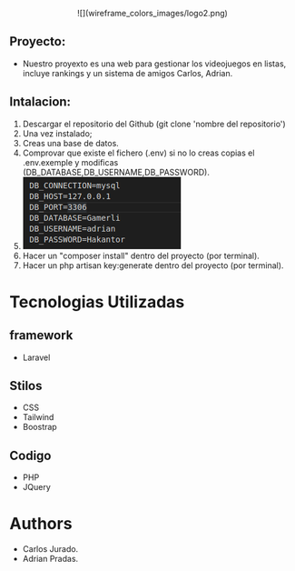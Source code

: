 <p align="center">![](wireframe_colors_images/logo2.png)</p>

## Proyecto:
- Nuestro proyexto es una web para gestionar los videojuegos en listas, incluye rankings y un sistema de amigos Carlos, Adrian.

## Intalacion:
1. Descargar el repositorio del Github (git clone 'nombre del repositorio')
2. Una vez instalado;
3. Creas una base de datos.
4. Comprovar que existe el fichero (.env) si no lo creas copias el .env.exemple y modificas (DB_DATABASE,DB_USERNAME,DB_PASSWORD).
5. ![](wireframe_colors_images/env.png)
6. Hacer un "composer install" dentro del proyecto (por terminal).
7. Hacer un php artisan key:generate dentro del proyecto (por terminal).

# Tecnologias Utilizadas
## framework
- Laravel
## Stilos
- CSS
- Tailwind
- Boostrap
## Codigo
- PHP
- JQuery
# Authors
- Carlos Jurado.
- Adrian Pradas.
